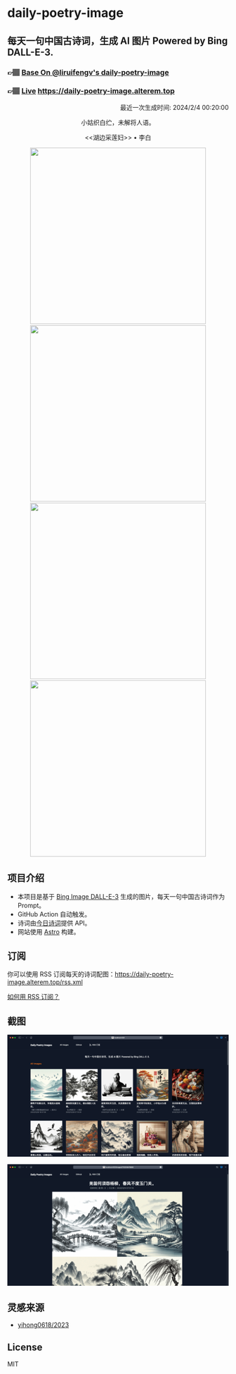 
# daily-poetry-image

## 每天一句中国古诗词，生成 AI 图片 Powered by Bing DALL-E-3.

### 👉🏽 [Base On @liruifengv's daily-poetry-image](https://github.com/liruifengv/daily-poetry-image)

### 👉🏽 [Live](https://daily-poetry-image.alterem.top/) https://daily-poetry-image.alterem.top

<p align="right">
  最近一次生成时间: 2024/2/4 00:20:00
</p>
<p align="center">
小姑织白纻，未解将人语。
</p>
<p align="center">
<<湖边采莲妇>> • 李白
</p>
<p align="center">
<img src="https://tse4.mm.bing.net/th/id/OIG4.s.HkLBoJYK_uC4euIrV9" height="400" width="400" />
<img src="https://tse3.mm.bing.net/th/id/OIG4.aS9KhLxiSz7EznsbGBet" height="400" width="400" />
<img src="https://tse2.mm.bing.net/th/id/OIG4.8wUvfcQ9olcoQd3Lo_jv" height="400" width="400" />
<img src="https://tse4.mm.bing.net/th/id/OIG4.C_VrzWIQkkJDRXskFC.0" height="400" width="400" />
</p>

## 项目介绍

-   本项目是基于 [Bing Image DALL-E-3](https://www.bing.com/images/create) 生成的图片，每天一句中国古诗词作为 Prompt。
-   GitHub Action 自动触发。
-   诗词由[今日诗词](https://www.jinrishici.com/)提供 API。
-   网站使用 [Astro](https://astro.build) 构建。

## 订阅

你可以使用 RSS 订阅每天的诗词配图：https://daily-poetry-image.alterem.top/rss.xml

[如何用 RSS 订阅？](https://zhuanlan.zhihu.com/p/55026716)

## 截图

![图片列表](./screenshots/Snipaste_2023-12-28_21-00-26.png)

![图片详情](./screenshots/Snipaste_2023-12-28_21-00-53.png)

## 灵感来源

-   [yihong0618/2023](https://github.com/yihong0618/2023)

## License

MIT
